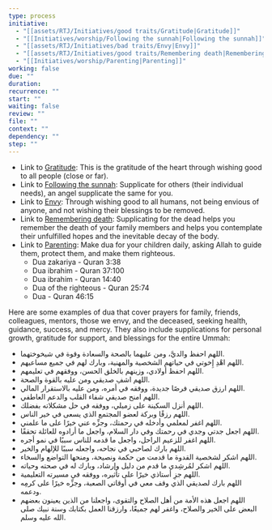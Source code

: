 ```yaml
---
type: process
initiative:
  - "[[assets/RTJ/Initiatives/good traits/Gratitude|Gratitude]]"
  - "[[Initiatives/worship/Following the sunnah|Following the sunnah]]"
  - "[[assets/RTJ/Initiatives/bad traits/Envy|Envy]]"
  - "[[assets/RTJ/Initiatives/good traits/Remembering death|Remembering death]]"
  - "[[Initiatives/worship/Parenting|Parenting]]"
working: false
due: ""
duration: 
recurrence: ""
start: ""
waiting: false
review: ""
file: ""
context: ""
dependency: ""
step: ""
---
```


* Link to [Gratitude](assets/RTJ/Initiatives/good%20traits/Gratitude.md): This is the gratitude of the heart through wishing good to all people (close or far).
* Link to [Following the sunnah](Initiatives/worship/Following%20the%20sunnah.md): Supplicate for others (their individual needs), an angel supplicate the same for you.
* Link to [Envy](assets/RTJ/Initiatives/bad%20traits/Envy.md): Through wishing good to all humans, not being envious of anyone, and not wishing their blessings to be removed.
* Link to [Remembering death](assets/RTJ/Initiatives/good%20traits/Remembering%20death.md): Supplicating for the dead helps you remember the death of your family members and helps you contemplate their unfulfilled hopes and the inevitable decay of the body.
* Link to [Parenting](Initiatives/worship/Parenting.md): Make dua for your children daily, asking Allah to guide them, protect them, and make them righteous.
	* Dua zakariya - Quran 3:38
	* Dua ibrahim - Quran 37:100
	* Dua ibrahim - Quran 14:40
	* Dua of the righteous - Quran 25:74
	* Dua - Quran 46:15

Here are some examples of dua that cover prayers for family, friends, colleagues, mentors, those we envy, and the deceased, seeking health, guidance, success, and mercy. They also include supplications for personal growth, gratitude for support, and blessings for the entire Ummah:

* اللهم احفظ والديَّ، ومن عليهما بالصحة والسعادة وقوة في شيخوختهما.  
* اللهم اهْدِ إِخوتي في حياتهم الشخصية والمهنية، وبارك لهم في جميع مساعيهم.  
* اللهم احفظ أولادي، وزينهم بالخلق الحسن، ووفقهم في تعليمهم.  
* اللهم اشفِ صديقي ومن عليه بالقوة والصحة.  
* اللهم ارزق صديقي فرصًا جديدة، ووفقه في أمره، ومن عليه بالاستقرار المالي.  
* اللهم امنح صديقي شفاء القلب والدعم العاطفي.  
* اللهم أنزل السكينة على زميلي، ووفقه في حل مشكلاته بفضلك.  
* اللهم رزقًا وبركة لعضو المجتمع الذي يسعى في خير الناس.  
* اللهم اغفر لمعلمي وأدخله في رحمتك، وجزِّه عني خيرًا على ما علمني.  
* اللهم اجعل جدتي وجدي في رحمتك وفي دار السلام، واجعل ما أرادوه للعائلة تحققًا.  
* اللهم اغفر للزعيم الراحل، واجعل ما قدمه للناس سببًا في نمو أجره.  
* اللهم بارك لصاحبي في نجاحه، واجعله سببًا للإلهام والخير.  
* اللهم اشكر لشخصية القدوة ما قدمت من حكمة ونصيحة، ومنحها التواضع والسخاء.  
* اللهم اشكر لمُرشِدي ما قدم من دليل وإرشاد، وبارك له في صحته وحياته.  
* اللهم جزِ أستاذي خيرًا على تأثيره، ووفقه في مسيرته التعليمية.  
* اللهم بارك لصديقي الذي وقف معي في أوقاتي الصعبة، وجزِّه خيرًا على كرمِه ودعمه.  
* اللهم اجعل هذه الأمة من أهل الصلاح والتقوى، واجعلنا من الذين يعينون بعضهم البعض على الخير والصلاح، واغفر لهم جميعًا، وارزقنا العمل بكتابك وسنة نبيك صلى الله عليه وسلم.
